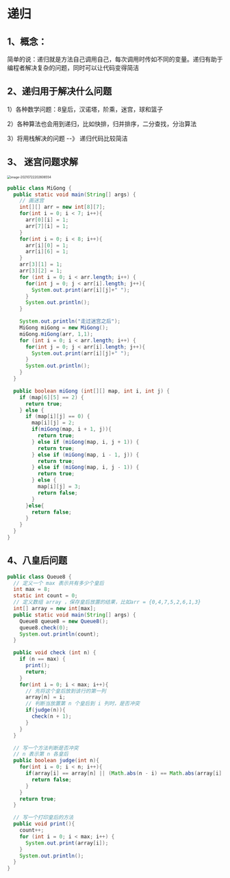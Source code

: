 # 递归



## 1、概念：

简单的说：递归就是方法自己调用自己，每次调用时传如不同的变量。递归有助于编程者解决复杂的问题，同时可以让代码变得简洁



## 2、递归用于解决什么问题



1）各种数学问题：8皇后，汉诺塔，阶乘，迷宫，球和篮子

2）各种算法也会用到递归，比如快排，归并排序，二分查找，分治算法

3）将用栈解决的问题 --》 递归代码比较简洁





## 3、 迷宫问题求解

<img src="C:\Users\李祥鸿\AppData\Roaming\Typora\typora-user-images\image-20210722202606554.png" alt="image-20210722202606554" style="zoom:50%;" />



```java
public class MiGong {
  public static void main(String[] args) {
    // 画迷宫
    int[][] arr = new int[8][7];
    for(int i = 0; i < 7; i++){
      arr[0][i] = 1;
      arr[7][i] = 1;
    }
    for(int i = 0; i < 8; i++){
      arr[i][0] = 1;
      arr[i][6] = 1;
    }
    arr[3][1] = 1;
    arr[3][2] = 1;
    for (int i = 0; i < arr.length; i++) {
      for(int j = 0; j < arr[i].length; j++){
        System.out.print(arr[i][j]+" ");
      }
      System.out.println();
    }

    System.out.println("走过迷宫之后");
    MiGong miGong = new MiGong();
    miGong.miGong(arr, 1,1);
    for (int i = 0; i < arr.length; i++) {
      for(int j = 0; j < arr[i].length; j++){
        System.out.print(arr[i][j]+" ");
      }
      System.out.println();
    }
  }

  public boolean miGong (int[][] map, int i, int j) {
    if (map[6][5] == 2) {
      return true;
    } else {
      if (map[i][j] == 0) {
        map[i][j] = 2;
        if(miGong(map, i + 1, j)){
          return true;
        } else if (miGong(map, i, j + 1)) {
          return true;
        } else if (miGong(map, i - 1, j)) {
          return true;
        } else if (miGong(map, i, j - 1)) {
          return true;
        } else {
          map[i][j] = 3;
          return false;
        }
      }else{
        return false;
      }
    }
  }
}
```



## 4、八皇后问题



```java
public class Queue8 {
  // 定义一个 max 表示共有多少个皇后
  int max = 8;
  static int count = 0;
  // 定义数组 array ，保存皇后放置的结果，比如arr = {0,4,7,5,2,6,1,3}
  int[] array = new int[max];
  public static void main(String[] args) {
    Queue8 queue8 = new Queue8();
    queue8.check(0);
    System.out.println(count);
  }

  public void check (int n) {
    if (n == max) {
      print();
      return;
    }
    for(int i = 0; i < max; i++){
      // 先将这个皇后放到该行的第一列
      array[n] = i;
      // 判断当放置第 n 个皇后到 i 列时，是否冲突
      if(judge(n)){
        check(n + 1);
      }
    }
  }

  // 写一个方法判断是否冲突
  // n 表示第 n 各皇后
  public boolean judge(int n){
    for(int i = 0; i < n; i++){
      if(array[i] == array[n] || (Math.abs(n - i) == Math.abs(array[i] - array[n]))){
        return false;
      }
    }
    return true;
  }

  // 写一个打印皇后的方法
  public void print(){
    count++;
    for (int i = 0; i < max; i++) {
      System.out.print(array[i]);
    }
    System.out.println();
  }
}
```

































































































































































































